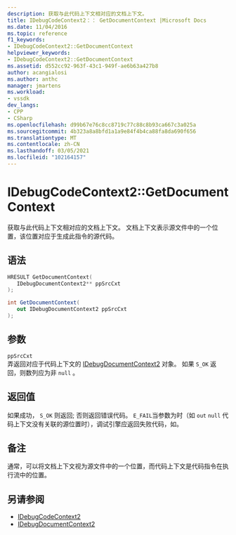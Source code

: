 ```yaml
---
description: 获取与此代码上下文相对应的文档上下文。
title: IDebugCodeContext2：： GetDocumentContext |Microsoft Docs
ms.date: 11/04/2016
ms.topic: reference
f1_keywords:
- IDebugCodeContext2::GetDocumentContext
helpviewer_keywords:
- IDebugCodeContext2::GetDocumentContext
ms.assetid: d552cc92-963f-43c1-949f-ae6b63a427b8
author: acangialosi
ms.author: anthc
manager: jmartens
ms.workload:
- vssdk
dev_langs:
- CPP
- CSharp
ms.openlocfilehash: d99b67e76c8cc8719c77c88c8b93ca667c3a025a
ms.sourcegitcommit: 4b323a8a8bfd1a1a9e84f4b4ca88fa8da690f656
ms.translationtype: MT
ms.contentlocale: zh-CN
ms.lasthandoff: 03/05/2021
ms.locfileid: "102164157"
---
```

# <a name="idebugcodecontext2getdocumentcontext"></a>IDebugCodeContext2::GetDocumentContext
获取与此代码上下文相对应的文档上下文。 文档上下文表示源文件中的一个位置，该位置对应于生成此指令的源代码。

## <a name="syntax"></a>语法

```cpp
HRESULT GetDocumentContext( 
   IDebugDocumentContext2** ppSrcCxt
);
```

```csharp
int GetDocumentContext( 
   out IDebugDocumentContext2 ppSrcCxt
);
```

## <a name="parameters"></a>参数
`ppSrcCxt`\
弄返回对应于代码上下文的 [IDebugDocumentContext2](../../../extensibility/debugger/reference/idebugdocumentcontext2.md) 对象。 如果 `S_OK` 返回，则数列应为非 `null` 。

## <a name="return-value"></a>返回值
 如果成功， `S_OK` 则返回; 否则返回错误代码。 `E_FAIL`当参数为时（如 `out` `null` 代码上下文没有关联的源位置时），调试引擎应返回失败代码，如。

## <a name="remarks"></a>备注
 通常，可以将文档上下文视为源文件中的一个位置，而代码上下文是代码指令在执行流中的位置。

## <a name="see-also"></a>另请参阅
- [IDebugCodeContext2](../../../extensibility/debugger/reference/idebugcodecontext2.md)
- [IDebugDocumentContext2](../../../extensibility/debugger/reference/idebugdocumentcontext2.md)
